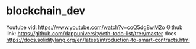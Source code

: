 # blockchain_dev
Youtube vid:
https://www.youtube.com/watch?v=coQ5dg8wM2o
Github link:
https://github.com/dappuniversity/eth-todo-list/tree/master
docs
https://docs.soliditylang.org/en/latest/introduction-to-smart-contracts.html